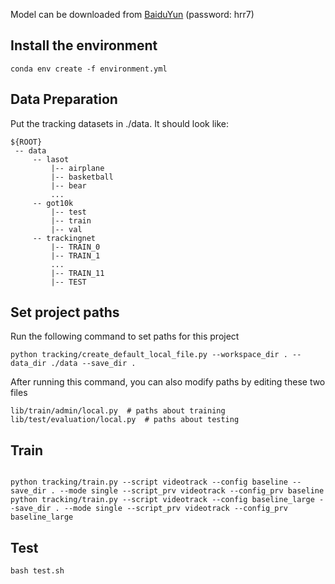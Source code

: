 Model can be downloaded from [BaiduYun](https://pan.baidu.com/s/1GQKaUCggponnYGPELS-QIA) (password: hrr7)
## Install the environment

```
conda env create -f environment.yml
```

## Data Preparation
Put the tracking datasets in ./data. It should look like:
   ```
   ${ROOT}
    -- data
        -- lasot
            |-- airplane
            |-- basketball
            |-- bear
            ...
        -- got10k
            |-- test
            |-- train
            |-- val
        -- trackingnet
            |-- TRAIN_0
            |-- TRAIN_1
            ...
            |-- TRAIN_11
            |-- TEST
   ```
## Set project paths

Run the following command to set paths for this project

```
python tracking/create_default_local_file.py --workspace_dir . --data_dir ./data --save_dir .
```
After running this command, you can also modify paths by editing these two files
```
lib/train/admin/local.py  # paths about training
lib/test/evaluation/local.py  # paths about testing
```

## Train 

```

python tracking/train.py --script videotrack --config baseline --save_dir . --mode single --script_prv videotrack --config_prv baseline  
python tracking/train.py --script videotrack --config baseline_large --save_dir . --mode single --script_prv videotrack --config_prv baseline_large  

```

## Test 

```
bash test.sh
```


